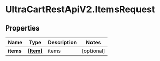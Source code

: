 # UltraCartRestApiV2.ItemsRequest

## Properties

Name | Type | Description | Notes
------------ | ------------- | ------------- | -------------
**items** | [**[Item]**](Item.md) | items | [optional] 


